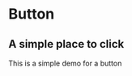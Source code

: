<script>
  import Prism from 'docs/src/components/prism/Prism.svelte'
  import Button from '@/components/Button.svelte';

  import Base from './base.demo.svelte'
  import BaseCode from './base.demo.txt'
</script>

# Button
## A simple place to click

This is a simple demo for a button
<Base/>
<Prism language="html" source="{BaseCode}"/>

<!-- This is a colored demo for a button
{@html colored}
<Prism language="html" source="{colored}"/> -->
